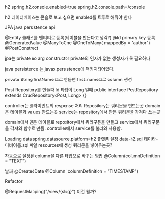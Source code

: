 h2
spring.h2.console.enabled=true
spring.h2.console.path=/console

h2 데이터베이스는 콘솔로 보고 싶으면 enabled를 트루로 해줘야 한다.

JPA
java persistence api

@Entity 클래스를 엔티티로 등록(테이블을 만든다고 생각?)
@Id primary key 등록
@GeneratedValue
@ManyToOne
@OneToMany( mappedBy = "author")
@PostConstruct

jpa는 private no arg constructor
private의 인자가 없는 생성자가 꼭 필요하다

java persistence 는 javax.persistence에 팩키지되어있다.

private String firstName 으로 만들면
first_name으로 column 생성

Post Repository를 만들때 Id 타입이 Long 일때
public interface PostRepository extends CrudRepository<Post, Long> {}

controller는 클라이언트의 response 처리
Repository는 쿼리문을 만드는곳
domain은 테이블과 values 만드는곳
service는 repository에서 만든 쿼리문을 가져다 쓰는곳

domain에서 만든 테이블로 repository에서 쿼리구문을 만들고 service에서 쿼리구문을 각져와 함수로 만듬.
controller에서 service를 불러와 사용함.

Loading data
spring.datasource.platform=h2
플랫폼 설정
data-h2.sql
데이타-디비이름.sql 파일 resources에 생성
쿼리문을 넣어두는곳?

자동으로 설정된 column을 다른 타입으로 바꾸는 방법
@Column(columnDefinition = "TEXT")

날짜
@CreatedDate @Column( columnDefinition = "TIMESTAMP")

Refactor


@RequestMapping("/view/{slug}")
이건 뭘까?
